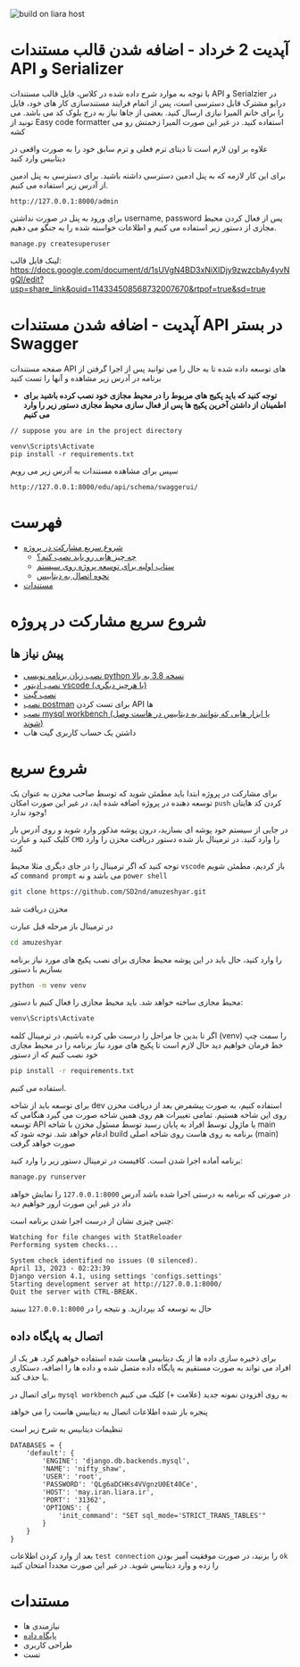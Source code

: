 ![build on liara host](https://github.com/SD2nd/amuzeshyar/actions/workflows/liara.yaml/badge.svg)

<div dir=”rtl”>
  
#  آپدیت 2 خرداد - اضافه شدن قالب مستندات API و Serializer
  
  با توجه به موارد شرح داده شده در کلاس، فایل قالب مستندات API و Serialzier در درایو مشترک قابل دسترسی است، پس از اتمام فرایند مستندسازی کار های خود، فایل را برای خانم المیرا نیازی ارسال کنید.
  بعضی از جاها نیاز به درج بلوک کد می باشد. می تونید از Easy code formatter استفاده کنید. در غیر این صورت المیرا زحمتش رو می کشه
 
  علاوه بر اون لازم است تا دیتای ترم فعلی و ترم سابق خود را به صورت واقعی در دیتابیس وارد کنید
  
  برای این کار لازمه که به پنل ادمین دسترسی داشته باشید. برای دسترسی به پنل ادمین از آدرس زیر استفاده می کنیم. 
  ```
http://127.0.0.1:8000/admin
```
  برای ورود به پنل در صورت نداشتن username, password پس از فعال کردن محیط مجازی از دستور زیر استفاده می کنیم و اطلاعات خواسته شده را به جنگو می دهیم.
  ```
manage.py createsuperuser
```
  
  
  لینک فایل قالب: https://docs.google.com/document/d/1sUVgN4BD3xNiXIDjy9zwzcbAy4yvNgQI/edit?usp=share_link&ouid=114334508568732007670&rtpof=true&sd=true
# آپدیت - اضافه شدن مستندات API در بستر Swagger
صفحه مستندات API های توسعه داده شده تا به حال را می توانید پس از اجرا گرفتن از برنامه در آدرس زیر مشاهده و آنها را تست کنید

- **توجه کنید که باید پکیج های مربوط را در محیط مجازی خود نصب کرده باشید برای اطمینان از داشتن آخرین پکیج ها پس از فعال سازی محیط مجازی دستور زیر را وارد می کنیم**


```
// suppose you are in the project directory 

venv\Scripts\Activate
pip install -r requirements.txt
```
سپس برای مشاهده مستندات به آدرس زیر می رویم
```
http://127.0.0.1:8000/edu/api/schema/swaggerui/
```

# فهرست
- [شروع سریع مشارکت در پروژه](#شروع-سریع-مشارکت-در-پروژه)
  - [چه چیز هایی رو باید نصب کنم؟](#پیش-نیاز-ها)
  - [ستاپ اولیه برای توسعه پروژه روی سیستم](#شروع-سریع)
  - [نحوه اتصال به دیتابیس](#اتصال-به-پایگاه-داده)
- [مستندات](#مستندات)
  
# شروع سریع مشارکت در پروژه

## پیش نیاز ها

- [نصب زبان برنامه نویسی python نسخه 3.8 به بالا](https://www.python.org/downloads/)
- [نصب ادیتور vscode (یا هرچیز دیگری)](https://code.visualstudio.com/)
- [نصب گیت ](https://git-scm.com/downloads)
- [نصب postman](https://www.postman.com/) برای تست کردن API ها
- [نصب mysql workbench (یا ابزار هایی که بتوانند به دیتابیس در هاست وصل شوند)](https://dev.mysql.com/downloads/workbench/)
- داشتن یک حساب کاربری گیت هاب

# شروع سریع
برای مشارکت در پروژه ابتدا باید مطمئن شوید که توسط صاحب مخزن به عنوان یک توسعه دهنده در پروژه اضافه شده اید، در غیر این صورت امکان `push` کردن کد هایتان وجود ندارد!

در جایی از سیستم خود پوشه ای بسازید، درون پوشه مذکور وارد شوید و روی آدرس بار کلیک کنید و عبارت `CMD`  را وارد کنید. در ترمینال باز شده دستور دریافت مخزن را وارد کنید
  
  توجه کنید که اگر ترمینال را در جای دیگری مثلا محیط `vscode` باز کردیم، مطمئن شویم که `command prompt`  می باشد و نه `power shell`

```BASH
git clone https://github.com/SD2nd/amuzeshyar.git
```

مخزن دریافت شد

در ترمینال باز مرحله قبل عبارت
```BASH
cd amuzeshyar
```

را وارد کنید، حال باید در این پوشه محیط مجازی برای نصب پکیج های مورد نیاز برنامه بسازیم 
با دستور 

```BASH
python -m venv venv
```

محیط مجازی ساخته خواهد شد. باید محیط مجازی را فعال کنیم با دستور: 

```BASH
venv\Scripts\Activate
```

اگر تا بدین جا مراحل را درست طی کرده باشیم، در ترمینال کلمه (venv) را سمت چپ خط فرمان خواهیم دید
حال لازم است تا پکیج های مورد نیاز برنامه را در محیط مجازی خود نصب کنیم که از دستور 

```BASH
pip install -r requirements.txt
```
استفاده می کنیم.

برای توسعه باید از شاخه dev استفاده کنیم، به صورت پیشفرض بعد از دریافت مخزن روی این شاخه هستیم. تمامی تغییرات هم روی همین شاخه صورت می گیرد هنگامی که توسعه API یا ماژول توسط افراد به پایان رسید توسط مسئول مخزن با شاخه main ادغام خواهد شد. 
توجه شود که build برنامه به روی هاست روی شاخه اصلی (main) صورت خواهد گرفت

برنامه آماده اجرا شدن است. کافیست در ترمینال دستور زیر را وارد کنید:

```BASH
manage.py runserver
```
در صورتی که برنامه به درستی اجرا شده باشد آدرس `127.0.0.1:8000` را نمایش خواهد داد در غیر این صورت ارور خواهیم دید

چنین چیزی نشان از درست اجرا شدن برنامه است: 

```
Watching for file changes with StatReloader
Performing system checks...

System check identified no issues (0 silenced).
April 13, 2023 - 02:23:39
Django version 4.1, using settings 'configs.settings'
Starting development server at http://127.0.0.1:8000/
Quit the server with CTRL-BREAK.

```
حال به توسعه کد بپردازید. و نتیجه را در `127.0.0.1:8000` ببینید

## اتصال به پایگاه داده

برای ذخیره سازی داده ها از یک دیتابیس هاست شده استفاده خواهیم کرد.
هر یک از افراد می تواند به صورت مستقیم به پایگاه داده متصل شده و داده ها را اضافه، دستکاری یا حذف کند. 

برای اتصال در `mysql workbench` به روی افزودن نمونه جدید (علامت +) کلیک می کنیم 

پنجره باز شده اطلاعات اتصال به دیتابیس هاست را می خواهد 

تنظیمات دیتابیس به شرح زیر است
``` 
DATABASES = {
    'default': {
        'ENGINE': 'django.db.backends.mysql',
        'NAME': 'nifty_shaw',
        'USER': 'root',  
        'PASSWORD': 'QLg6aDCHKs4VVgnzU0Et40Ce',  
        'HOST': 'may.iran.liara.ir',  
        'PORT': '31362',  
        'OPTIONS': {  
            'init_command': "SET sql_mode='STRICT_TRANS_TABLES'"  
        }  
    }
}
```

بعد از وارد کردن اطلاعات `test connection` را بزنید، در صورت موفقیت آمیز بودن `ok` را زده و وارد دیتابیس شوید.
در غیر این صورت مجددا امتحان کنید



# مستندات
- نیازمندی ها
- [پایگاه داده](https://daway0.github.io/)
- طراحی کاربری
- تست
</div>
